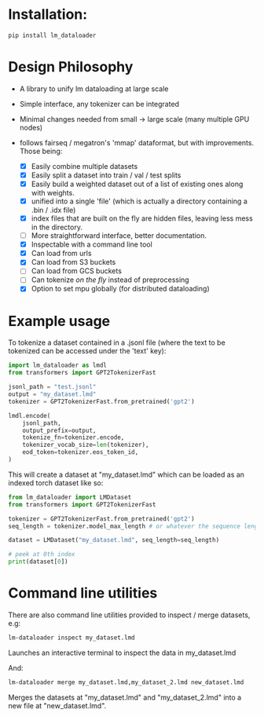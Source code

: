 # Installation:

```bash
pip install lm_dataloader
```

# Design Philosophy

- A library to unify lm dataloading at large scale
- Simple interface, any tokenizer can be integrated
- Minimal changes needed from small -> large scale (many multiple GPU nodes)

- follows fairseq / megatron's 'mmap' dataformat, but with improvements. Those being:
    - [x] Easily combine multiple datasets
    - [x] Easily split a dataset into train / val / test splits
    - [x] Easily build a weighted dataset out of a list of existing ones along with weights.
    - [x] unified into a single 'file' (which is actually a directory containing a .bin / .idx file)
    - [x] index files that are built on the fly are hidden files, leaving less mess in the directory.
    - [ ] More straightforward interface, better documentation.
    - [x] Inspectable with a command line tool
    - [x] Can load from urls
    - [x] Can load from S3 buckets
    - [ ] Can load from GCS buckets
    - [ ] Can tokenize *on the fly* instead of preprocessing
    - [x] Option to set mpu globally (for distributed dataloading)

# Example usage

To tokenize a dataset contained in a .jsonl file (where the text to be tokenized can be accessed under the 'text' key):

```python
import lm_dataloader as lmdl
from transformers import GPT2TokenizerFast 

jsonl_path = "test.jsonl"
output = "my_dataset.lmd"
tokenizer = GPT2TokenizerFast.from_pretrained('gpt2')

lmdl.encode(
    jsonl_path,
    output_prefix=output,
    tokenize_fn=tokenizer.encode,
    tokenizer_vocab_size=len(tokenizer),
    eod_token=tokenizer.eos_token_id,
)
```

This will create a dataset at "my_dataset.lmd" which can be loaded as an indexed torch dataset like so:

```python
from lm_dataloader import LMDataset
from transformers import GPT2TokenizerFast 

tokenizer = GPT2TokenizerFast.from_pretrained('gpt2')
seq_length = tokenizer.model_max_length # or whatever the sequence length of your model is

dataset = LMDataset("my_dataset.lmd", seq_length=seq_length)

# peek at 0th index
print(dataset[0])
```

# Command line utilities

There are also command line utilities provided to inspect / merge datasets, e.g:

```bash
lm-dataloader inspect my_dataset.lmd
```

Launches an interactive terminal to inspect the data in my_dataset.lmd

And:

```bash
lm-dataloader merge my_dataset.lmd,my_dataset_2.lmd new_dataset.lmd
```

Merges the datasets at "my_dataset.lmd" and "my_dataset_2.lmd" into a new file at "new_dataset.lmd".